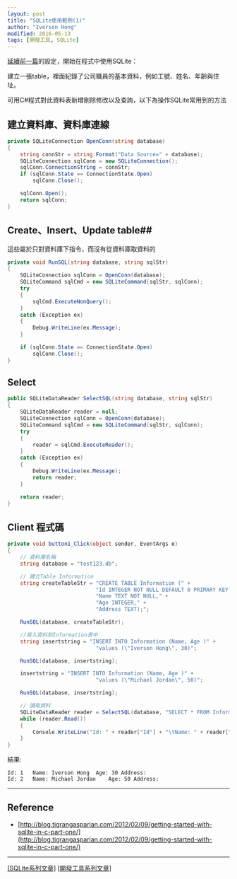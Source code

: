 ```yaml
---
layout: post
title: "SQLite使用範例(1)"
author: "Iverson Hong"
modified: 2016-05-13
tags: [開發工具, SQLite]
---
```


[延續前一篇](http://iverson127.github.io/SQLite_Install/)的設定，開始在程式中使用SQLite：

建立一張table，裡面紀錄了公司職員的基本資料，例如工號、姓名、年齡與住址。

可用C#程式對此資料表新增刪除修改以及查詢，以下為操作SQLite常用到的方法

## 建立資料庫、資料庫連線 ##

~~~csharp
private SQLiteConnection OpenConn(string database)
{
    string connStr = string.Format("Data Source=" + database);
    SQLiteConnection sqlConn = new SQLiteConnection();
    sqlConn.ConnectionString = connStr;
    if (sqlConn.State == ConnectionState.Open)
        sqlConn.Close();

    sqlConn.Open();
    return sqlConn;
}
~~~

## Create、Insert、Update table##

這些屬於只對資料庫下指令，而沒有從資料庫取資料的

~~~csharp
private void RunSQL(string database, string sqlStr)
{
    SQLiteConnection sqlConn = OpenConn(database);
    SQLiteCommand sqlCmd = new SQLiteCommand(sqlStr, sqlConn);
    try
    {
        sqlCmd.ExecuteNonQuery();
    }
    catch (Exception ex)
    {
        Debug.WriteLine(ex.Message);
    }

    if (sqlConn.State == ConnectionState.Open)
        sqlConn.Close();
}
~~~

## Select ##

~~~csharp
public SQLiteDataReader SelectSQL(string database, string sqlStr)
{
    SQLiteDataReader reader = null;
    SQLiteConnection sqlConn = OpenConn(database);
    SQLiteCommand sqlCmd = new SQLiteCommand(sqlStr, sqlConn);
    try
    {
        reader = sqlCmd.ExecuteReader();
    }
    catch (Exception ex)
    {
        Debug.WriteLine(ex.Message);
        return reader;
    }

    return reader;
}
~~~

## Client 程式碼 ##

~~~csharp
private void button1_Click(object sender, EventArgs e)
{
    // 資料庫名稱
    string database = "test123.db";

    // 建立Table Information
    string createTableStr = "CREATE TABLE Information (" +
                            "Id INTEGER NOT NULL DEFAULT 0 PRIMARY KEY AUTOINCREMENT," +
                            "Name TEXT NOT NULL," +
                            "Age INTEGER," +
                            "Address TEXT);";

    RunSQL(database, createTableStr);

    //寫入資料到Information表中
    string insertstring = "INSERT INTO Information (Name, Age )" +
                            "values (\"Iverson Hong\", 30)";

    RunSQL(database, insertstring);

    insertstring = "INSERT INTO Information (Name, Age )" +
                            "values (\"Michael Jordan\", 50)";

    RunSQL(database, insertstring);

    // 讀取資料
    SQLiteDataReader reader = SelectSQL(database, "SELECT * FROM Information");
    while (reader.Read())
    {
        Console.WriteLine("Id: " + reader["Id"] + "\tName: " + reader["Name"] + "\tAge: " + reader["Age"] + "\tAddress: " + reader["Address"]);
    }
}
~~~

結果:

    Id: 1	Name: Iverson Hong	Age: 30	Address: 
    Id: 2	Name: Michael Jordan	Age: 50	Address:
    
----------

## Reference ##

- [http://blog.tigrangasparian.com/2012/02/09/getting-started-with-sqlite-in-c-part-one/](http://blog.tigrangasparian.com/2012/02/09/getting-started-with-sqlite-in-c-part-one/)

----------

[[SQLite系列文章]](http://iverson127.github.io/tags/#SQLite)
[[開發工具系列文章]](http://iverson127.github.io/tags/#開發工具)